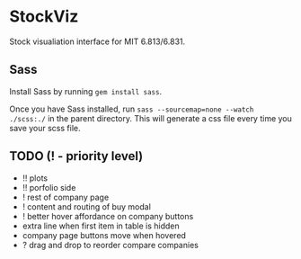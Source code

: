# StockViz
Stock visualiation interface for MIT 6.813/6.831.

## Sass
Install Sass by running `gem install sass`.

Once you have Sass installed, run `sass --sourcemap=none --watch ./scss:./` in the parent directory. This will generate a css file every time you save your scss file.

## TODO (! - priority level)
- !! plots
- !! porfolio side
- ! rest of company page
- ! content and routing of buy modal
- ! better hover affordance on company buttons
- extra line when first item in table is hidden
- company page buttons move when hovered
- ? drag and drop to reorder compare companies
